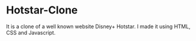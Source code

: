 # Hotstar-Clone
It is a clone of a well known website Disney+ Hotstar. I made it using HTML, CSS and Javascript.
